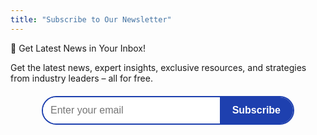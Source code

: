 ```yaml
---
title: "Subscribe to Our Newsletter"
---
```


📩 Get Latest News in Your Inbox!

Get the latest news, expert insights, exclusive resources, and strategies from industry leaders – all for free.

<div class="subscribe-box">
  <form action="https://your-mail-service.com/subscribe" method="POST">
    <input type="email" name="email" placeholder="Enter your email" required>
    <button type="submit">Subscribe</button>
  </form>
</div>

<style>
.subscribe-box {
  display: flex;
  justify-content: center;
  margin-top: 20px;
}

form {
  display: flex;
  border: 2px solid #1E40AF;
  border-radius: 25px;
  overflow: hidden;
  width: 400px;
  background: white;
}

input {
  padding: 12px;
  font-size: 16px;
  flex: 1;
  border: none;
  outline: none;
}

button {
  background: #1E40AF;
  color: white;
  border: none;
  padding: 12px 20px;
  font-size: 16px;
  font-weight: bold;
  cursor: pointer;
}

button:hover {
  background: #0F265F;
}
</style>

